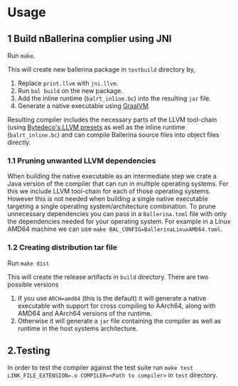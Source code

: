 # Usage

## 1 Build nBallerina complier using JNI
Run `make`.

This will create new ballerina package in `testbuild` directory by,
1. Replace `print.llvm` with `jni.llvm`.
2. Run `bal build` on the new package.
3. Add the inline runtime (`balrt_inline.bc`) into the resulting `jar` file.
4. Generate a native executable using [GraalVM](https://www.graalvm.org/).

Resulting compiler includes the necessary parts of the LLVM tool-chain (using [Bytedeco's LLVM presets](https://github.com/bytedeco/javacpp-presets/tree/master/llvm) as well as the inline runtime (`balrt_inline.bc`) and can compile Ballerina source files into object files directly.

### 1.1 Pruning unwanted LLVM dependencies
When building the native executable as an intermediate step we crate a Java version of the compiler that can run in multiple operating systems. For this we include LLVM tool-chain for each of those operating systems. However this is not needed when building a single native executable targeting a single operating system/architecture combination. To prune unnecessary dependencies you can pass in a `Ballerina.toml` file with only the dependencies needed for your operating system. For example in a Linux AMD64 machine we can use `make BAL_CONFIG=BallerinaLinuxAMD64.toml`.

### 1.2 Creating distribution tar file
Run `make dist`

This will create the release artifacts in `build` directory. There are two possible versions
1. If you use `ARCH=amd64` (this is the default) it will generate a native executable with support for cross compiling to AArch64, along with AMD64 and AArch64 versions of the runtime.
2. Otherwise it will generate a `jar` file containing the compiler as well as runtime in the host systems architecture.

## 2.Testing
In order to test the compiler against the test suite run `make test LINK_FILE_EXTENSION=.o COMPILER=<Path to compiler>` in `test` directory.
